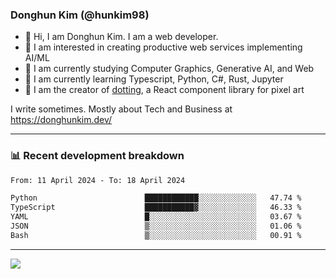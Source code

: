 ### Donghun Kim (@hunkim98)

- 👋 Hi, I am Donghun Kim. I am a web developer. 
- 🤔 I am interested in creating productive web services implementing AI/ML
- 🔭 I am currently studying Computer Graphics, Generative AI, and Web 
- 🌱 I am currently learning Typescript, Python, C#, Rust, Jupyter
- 🎨 I am the creator of [dotting](https://github.com/hunkim98/dotting), a React component library for pixel art

I write sometimes. Mostly about Tech and Business at https://donghunkim.dev/

---
### 📊 Recent development breakdown
<!--START_SECTION:waka-->

```txt
From: 11 April 2024 - To: 18 April 2024

Python                        ████████████░░░░░░░░░░░░░   47.74 %
TypeScript                    ███████████▓░░░░░░░░░░░░░   46.33 %
YAML                          █░░░░░░░░░░░░░░░░░░░░░░░░   03.67 %
JSON                          ▒░░░░░░░░░░░░░░░░░░░░░░░░   01.06 %
Bash                          ▒░░░░░░░░░░░░░░░░░░░░░░░░   00.91 %
```

<!--END_SECTION:waka-->
---

<!-- <div align='center'> -->
  <img align="center" src="https://github-readme-stats.vercel.app/api?username=hunkim98&theme=dark&show_icons=true"/>
<!-- </div> -->
<!--
**hunkim98/hunkim98** is a ✨ _special_ ✨ repository because its `README.md` (this file) appears on your GitHub profile.

Here are some ideas to get you started:

- 🔭 I’m currently working on ...
- 🌱 I’m currently learning ...
- 👯 I’m looking to collaborate on ...
- 🤔 I’m looking for help with ...
- 💬 Ask me about ...
- 📫 How to reach me: ...
- 😄 Pronouns: ...
- ⚡ Fun fact: ...
-->
